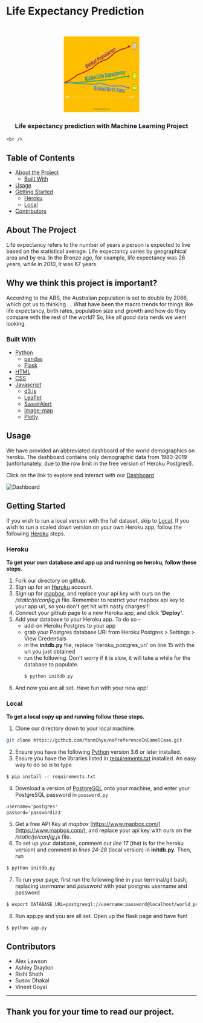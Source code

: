 # Life Expectancy Prediction 

<!---Project Logo -->
<br />
<p align="center">
  <a href=>
    <img src="static/images/logo.jpg" alt="Logo" width="200" height="200">
  </a>

  <h3 align="center"> Life expectancy prediction with Machine Learning Project</h3>
  
   
    <br />
</p>
</p>


<!-- TABLE OF CONTENTS -->
## Table of Contents

* [About the Project](#about-the-project)
  * [Built With](#built-with)
* [Usage](#usage)
* [Getting Started](#getting-started)
  * [Heroku](#heroku)
  * [Local](#local)
* [Contributors](#contributors)



<!-- ABOUT THE PROJECT -->
## About The Project
Life expectancy refers to the number of years a person is expected to live based on the statistical average. Life expectancy varies by geographical area and by era. In the Bronze age, for example, life expectancy was 26 years, while in 2010, it was 67 years.

## Why we think this project is important?
According to the ABS, the Australian population is set to double by 2066, which got us to thinking ...  What have been the macro trends for things like life expectancy, birth rates, population size and growth and how do they compare with the rest of the world?  So, like all good data nerds we went looking. 


### Built With
* [Python](https://www.python.org/about/)
  * [pandas](https://pandas.pydata.org/pandas-docs/stable/getting_started/index.html)
  * [Flask](https://flask-doc.readthedocs.io/en/latest/)
* [HTML](https://developer.mozilla.org/en-US/docs/Web/HTML)
* [CSS](https://developer.mozilla.org/en-US/docs/Web/CSS#:~:text=Cascading%20Style%20Sheets%20%28CSS%29%20is%20a%20stylesheet%20language,on%20paper%2C%20in%20speech%2C%20or%20on%20other%20media.)
* [Javascript](https://developer.mozilla.org/en-US/docs/Web/javascript)
  * [d3.js](https://d3js.org/)
  * [Leaflet](https://leafletjs.com/)
  * [SweetAlert](https://sweetalert.js.org/guides/)
  * [Image-map](https://www.npmjs.com/package/image-map)
  * [Plotly](https://plotly.com/javascript/)


<!-- USAGE EXAMPLES -->
## Usage
We have provided an abbreviated dashboard of the world demographics on heroku. The dashboard contains only demographic data from 1980-2019 (unfortunately, due to the row limit in the free version of Heroku Postgres!).

Click on the link to explore and interact with our [Dashboard](https://world-demographics.herokuapp.com)

![Dashboard](/static/images/dashboard.gif)

<!-- GETTING STARTED -->
## Getting Started
If you wish to run a local version with the full dataset, skip to [Local](#local). If you wish to run a scaled down version on your own Heroku app, follow the following [Heroku](#heroku) steps.

### Heroku
**To get your own database and app up and running on heroku, follow these steps.**
1. Fork our directory on github.
2. Sign up for an [Heroku](https://www.heroku.com/) account.
3. Sign up for [mapbox](https://www.mapbox.com/), and replace your api key with ours on the _/static/js/config.js_ file. Remember to restrict your mapbox api key to your app url, so you don't get hit with nasty charges!!!
4. Connect your github page to a new Heroku app, and click **'Deploy'**.
5. Add your database to your Heroku app. To do so - 
    * add-on Heroku Postgres to your app
    * grab your Postgres database URI from Heroku Postgres > Settings > View Credentials
    * in the **initdb.py** file, replace 'heroku_postgres_uri' on line 15 with the uri you just obtained
    * run the following. Don't worry if it is slow, it will take a while for the database to populate.
      ```sh
      $ python initdb.py
      ```
6. And now you are all set. Have fun with your new app!

### Local
**To get a local copy up and running follow these steps.**
1. Clone our directory down to your local machine.
```sh
git clone https://github.com/YannChye/noPreferenceInCamelCase.git
```
2. Ensure you have the following [Python](https://www.python.org/downloads/) version 3.6 or later installed.
3. Ensure you have the libraries listed in [requirements.txt](requirements.txt) installed. An easy way to do so is to type
  ```sh
  $ pip install -r requirements.txt
  ```
4. Download a version of [PostgreSQL](https://www.postgresql.org/download/) onto your machine, and enter your PostgreSQL password in `password.py`
```PY
username='postgres'
passord='password123'
```
5. Get a free API Key at _mapbox_ [https://www.mapbox.com/](https://www.mapbox.com/), and replace your api key with ours on the _/static/js/config.js_ file.
6. To set up your database, comment out _line 17_ (that is for the heroku version) and comment in _lines 24-28_ (local version) in **initdb.py**. Then, run    
```sh
$ python initdb.py
```
7. To run your page, first run the following line in your terminal/git bash, replacing _username_ and _password_ with your postgres username and password
```sh
$ export DATABASE_URL=postgresql://username:password@localhost/world_population
```
8. Run app.py and you are all set. Open up the flask page and have fun!
```sh
$ python app.py
```

<!-- CONTRIBUTORS -->
## Contributors

* Alex Lawson
* Ashley Drayton
* Rishi Sheth
* Susov Dhakal
* Vineet Goyal

***




## Thank you for your time to read our project.